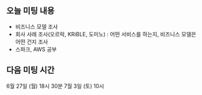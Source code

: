 ## 오늘 미팅 내용
* 비즈니스 모델 조사
* 회사 사례 조사(오르락, KRiBLE, 도미노) : 어떤 서비스를 하는지, 비즈니스 모델은 어떤 건지 조사
* 스파크, AWS 공부

## 다음 미팅 시간
6월 27일 (월) 18시 30분
7월 3일 (토) 10시
